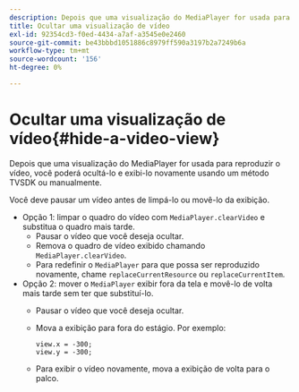 ```yaml
---
description: Depois que uma visualização do MediaPlayer for usada para reproduzir o vídeo, você poderá ocultá-lo e exibi-lo novamente usando um método TVSDK ou manualmente.
title: Ocultar uma visualização de vídeo
exl-id: 92354cd3-f0ed-4434-a7af-a3545e0e2460
source-git-commit: be43bbbd1051886c8979ff590a3197b2a7249b6a
workflow-type: tm+mt
source-wordcount: '156'
ht-degree: 0%

---
```


# Ocultar uma visualização de vídeo{#hide-a-video-view}

Depois que uma visualização do MediaPlayer for usada para reproduzir o vídeo, você poderá ocultá-lo e exibi-lo novamente usando um método TVSDK ou manualmente.

Você deve pausar um vídeo antes de limpá-lo ou movê-lo da exibição.
* Opção 1: limpar o quadro do vídeo com `MediaPlayer.clearVideo`&#x200B; e substitua o quadro mais tarde.
   * Pausar o vídeo que você deseja ocultar.
   * Remova o quadro de vídeo exibido chamando `MediaPlayer.clearVideo`.
   * Para redefinir o `MediaPlayer` para que possa ser reproduzido novamente, chame `replaceCurrentResource` ou `replaceCurrentItem`.
* Opção 2: mover o `MediaPlayer` exibir fora da tela e movê-lo de volta mais tarde sem ter que substituí-lo.
   * Pausar o vídeo que você deseja ocultar.
   * Mova a exibição para fora do estágio. Por exemplo:

      ```
      view.x = -300; 
      view.y = -300;
      ```

   * Para exibir o vídeo novamente, mova a exibição de volta para o palco.
